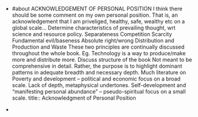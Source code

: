 - #about
ACKNOWLEDGEMENT OF PERSONAL POSITION I think there should be some comment on my own personal position. That is, an acknowledgement that I am priveliged, healthy, safe, wealthy etc on a global scale...  Determine characteristics of prevailing thought, wrt science and resource policy. Separateness Competition Scarcity Fundamental evil/baseness Absolute right/wrong  Distribution and Production and Waste These two principles are continually discussed throughout the whole book. Eg. Technology is a way to produce/make more and distribute more.  Discuss structure of the book  Not meant to be comprehensive in detail. Rather, the purpose is to highlight dominant patterns in adequate breadth and necessary depth.  Much literature on Poverty and development – political and economic focus on a broad scale. Lack of depth, metaphysical undertones. Self-development and “manifesting personal abundance” – pseudo-spiritual focus on a small scale. 
title:: Acknowledgment of Personal Position

-